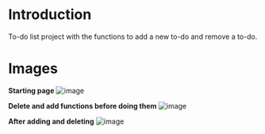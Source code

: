 # Introduction

To-do list project with the functions to add a new to-do and remove a to-do.

# Images

**Starting page**
![image](https://user-images.githubusercontent.com/45520042/67528911-97a07e00-f6b2-11e9-8f51-48909827d2f0.png)

**Delete and add functions before doing them**
![image](https://user-images.githubusercontent.com/45520042/67528985-c6b6ef80-f6b2-11e9-9ab4-d0362e0ca41f.png)

**After adding and deleting**
![image](https://user-images.githubusercontent.com/45520042/67529030-e4845480-f6b2-11e9-8eea-6b798df017d7.png)
